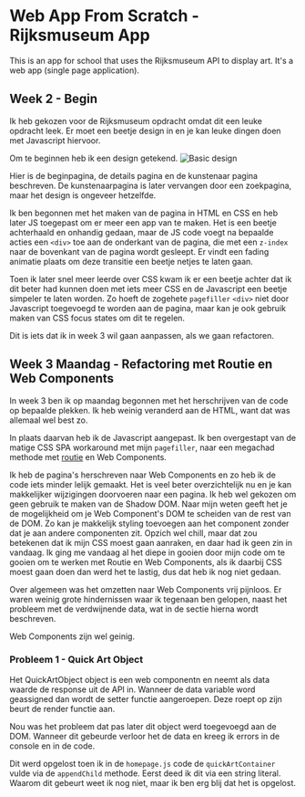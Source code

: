 # Web App From Scratch - Rijksmuseum App

This is an app for school that uses the Rijksmuseum API to display art.
It's a web app (single page application).

## Week 2 - Begin

Ik heb gekozen voor de Rijksmuseum opdracht omdat dit een leuke opdracht leek.
Er moet een beetje design in en je kan leuke dingen doen met Javascript hiervoor.

Om te beginnen heb ik een design getekend.
![Basic design](docs/design.jpg)

Hier is de beginpagina, de details pagina en de kunstenaar pagina beschreven.
De kunstenaarpagina is later vervangen door een zoekpagina, maar het design is ongeveer hetzelfde.

Ik ben begonnen met het maken van de pagina in HTML en CSS en heb later JS toegepast om er meer een app van te maken.
Het is een beetje achterhaald en onhandig gedaan, maar de JS code voegt na bepaalde acties een `<div>` toe aan de onderkant van de pagina, die met een `z-index` naar de bovenkant van de pagina wordt gesleept.
Er vindt een fading animatie plaats om deze transitie een beetje netjes te laten gaan.

Toen ik later snel meer leerde over CSS kwam ik er een beetje achter dat ik dit beter had kunnen doen met iets meer CSS en de Javascript een beetje simpeler te laten worden.
Zo hoeft de zogehete `pagefiller` `<div>` niet door Javascript toegevoegd te worden aan de pagina, maar kan je ook gebruik maken van CSS focus states om dit te regelen.

Dit is iets dat ik in week 3 wil gaan aanpassen, als we gaan refactoren.

## Week 3 Maandag - Refactoring met Routie en Web Components

In week 3 ben ik op maandag begonnen met het herschrijven van de code op bepaalde plekken.
Ik heb weinig veranderd aan de HTML, want dat was allemaal wel best zo.

In plaats daarvan heb ik de Javascript aangepast.
Ik ben overgestapt van de matige CSS SPA workaround met mijn `pagefiller`, naar een megachad methode met [routie](https://projects.jga.me/routie/#toc0) en Web Components.

Ik heb de pagina's herschreven naar Web Components en zo heb ik de code iets minder lelijk gemaakt.
Het is veel beter overzichtelijk nu en je kan makkelijker wijzigingen doorvoeren naar een pagina.
Ik heb wel gekozen om geen gebruik te maken van de Shadow DOM.
Naar mijn weten geeft het je de mogelijkheid om je Web Component's DOM te scheiden van de rest van de DOM.
Zo kan je makkelijk styling toevoegen aan het component zonder dat je aan andere componenten zit.
Opzich wel chill, maar dat zou betekenen dat ik mijn CSS moest gaan aanraken, en daar had ik geen zin in vandaag.
Ik ging me vandaag al het diepe in gooien door mijn code om te gooien om te werken met Routie en Web Components, als ik daarbij CSS moest gaan doen dan werd het te lastig, dus dat heb ik nog niet gedaan.

Over algemeen was het omzetten naar Web Components vrij pijnloos.
Er waren weinig grote hindernissen waar ik tegenaan ben gelopen, naast het probleem met de verdwijnende data, wat in de sectie hierna wordt beschreven.

Web Components zijn wel geinig.

### Probleem 1 - Quick Art Object

Het QuickArtObject object is een web componentn en neemt als data waarde de response uit de API in.
Wanneer de data variable word geassigned dan wordt de setter functie aangeroepen.
Deze roept op zijn beurt de render functie aan.

Nou was het probleem dat pas later dit object werd toegevoegd aan de DOM.
Wanneer dit gebeurde verloor het de data en kreeg ik errors in de console en in de code.

Dit werd opgelost toen ik in de `homepage.js` code de `quickArtContainer` vulde via de `appendChild` methode.
Eerst deed ik dit via een string literal.
Waarom dit gebeurt weet ik nog niet, maar ik ben erg blij dat het is opgelost.
